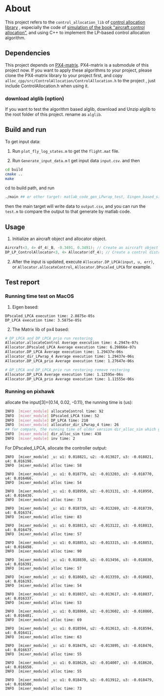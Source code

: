 # About
 This project refers to the `control_allocation_lib` of [control allocation library](https://github.com/mengchaoheng/control_allocation.git) , especially the code of [ simulation of the book "aircraft control allocation"](https://github.com/mengchaoheng/aircraft-control-allocation), and using C++ to implement the LP-based control allocation algorithm.
 ## Dependencies
 This project depends on [PX4-matrix](https://github.com/mengchaoheng/PX4-Matrix.git). PX4-matrix is a submodule of this project now. If you want to apply these algorithms to your project, please clone the PX4-matrix library to your project first, and copy `alloc_cpp/src/ControlAllocation/ControlAllocation.h` to the project , just include ControlAllocation.h when using it.
### download alglib (option)
If you want to test the algorithm based alglib, download and Unzip alglib to the root folder of this project. rename as `alglib`. 

## Build and run
To get input data:

1. Run `plot_fly_log_states.m` to get the `flight.mat` file.

2. Run `Generate_input_data.m` t get input data `input.csv`.
 and then 
```sh
cd build
cmake ..
make 
```

cd to build path, and run
```sh
./main ## or other target: matlab_code_gen_LPwrap_test, Eingen_based_simplex, alglib_based_minlp_basic.
```
then the main target will write data to `output.csv`, and you can run the `test.m` to compare the output to that generate by matlab code.
## Usage
1. Initialize an aircraft object and allocator object.
```C++
Aircraft<3, 4> df_4(_B, -0.3491, 0.3491); // Create an aircraft object with 4 steering vectors and 3 generalized moments
DP_LP_ControlAllocator<3, 4> Allocator(df_4); // Create a control distributor object for an aircraft with 4 steering vectors and 3 generalized moments (translated into a linear programming problem with dimensions related to parameters <3, 4>.)
```
2. After the input is updated, execute `Allocator.DP_LPCA(input, u, err)`, or `Allocator.allocateControl`, `Allocator.DPscaled_LPCA` for example.

## Test report

### Running time test on MacOS

1. Eigen based:
```
DPscaled_LPCA execution time: 2.0875e-05s
DP_LPCA execution time: 3.5875e-05s
```

2. The Matrix lib of px4 based:
```sh
# DP_LPCA and DP_LPCA_prio run restoring
Allocator.allocateControl Average execution time: 4.2947e-07s
Allocator.DPscaled_LPCA Average execution time: 6.29866e-07s
Allocator.DP_LPCA Average execution time: 1.29437e-06s
allocator_dir_LPwrap_4 Average execution time: 1.29437e-06s
Allocator.DP_LPCA_prio Average execution time: 1.27647e-06s

# DP_LPCA and DP_LPCA_prio run restoring remove restoring
Allocator.DP_LPCA Average execution time: 1.12595e-06s
Allocator.DP_LPCA_prio Average execution time: 1.11555e-06s
```

### Running on pixhawk

allocate the input[3]={0.14,  0.02,   -0.11}, the running time is (us):
```sh
INFO  [mixer_module] allocateControl time: 92 
INFO  [mixer_module] DPscaled_LPCA time: 52 
INFO  [mixer_module] DP_LPCA time: 210 
INFO  [mixer_module] allocator_dir_LPwrap_4 time: 26 
## for compare, the running time of older version dir_alloc_sim which generated by matlab and general inversion method:
INFO  [mixer_module] dir_alloc_sim time: 438 
INFO  [mixer_module] inv time: 2 
```
For DPscaled_LPCA, allocate the controller output:
```
INFO  [mixer_module] _u: u1: 0.018821, u2: -0.013027, u3: -0.018821, u4: 0.016198. 
INFO  [mixer_module] alloc time: 58 

INFO  [mixer_module] _u: u1: 0.018770, u2: -0.013203, u3: -0.018770, u4: 0.016466. 
INFO  [mixer_module] alloc time: 54 

INFO  [mixer_module] _u: u1: 0.018950, u2: -0.013131, u3: -0.018950, u4: 0.016430. 
INFO  [mixer_module] alloc time: 73 

INFO  [mixer_module] _u: u1: 0.018739, u2: -0.013269, u3: -0.018739, u4: 0.016374. 
INFO  [mixer_module] alloc time: 83 

INFO  [mixer_module] _u: u1: 0.018813, u2: -0.013122, u3: -0.018813, u4: 0.016479. 
INFO  [mixer_module] alloc time: 57 

INFO  [mixer_module] _u: u1: 0.018853, u2: -0.013315, u3: -0.018853, u4: 0.016498. 
INFO  [mixer_module] alloc time: 90 

INFO  [mixer_module] _u: u1: 0.018830, u2: -0.013456, u3: -0.018830, u4: 0.016391. 
INFO  [mixer_module] alloc time: 57 

INFO  [mixer_module] _u: u1: 0.018683, u2: -0.013359, u3: -0.018683, u4: 0.016193. 
INFO  [mixer_module] alloc time: 54 

INFO  [mixer_module] _u: u1: 0.018837, u2: -0.013617, u3: -0.018837, u4: 0.016337. 
INFO  [mixer_module] alloc time: 53 

INFO  [mixer_module] _u: u1: 0.018860, u2: -0.013602, u3: -0.018860, u4: 0.016481. 
INFO  [mixer_module] alloc time: 69 

INFO  [mixer_module] _u: u1: 0.018594, u2: -0.013613, u3: -0.018594, u4: 0.016411. 
INFO  [mixer_module] alloc time: 63 

INFO  [mixer_module] _u: u1: 0.018476, u2: -0.013895, u3: -0.018476, u4: 0.016637. 
INFO  [mixer_module] alloc time: 55 

INFO  [mixer_module] _u: u1: 0.018620, u2: -0.014007, u3: -0.018620, u4: 0.016550. 
INFO  [mixer_module] alloc time: 55 

INFO  [mixer_module] _u: u1: 0.018479, u2: -0.013912, u3: -0.018479, u4: 0.016500. 
INFO  [mixer_module] alloc time: 73 
```